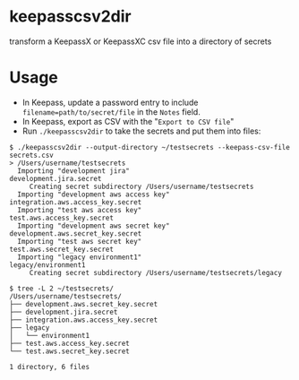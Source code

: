 # keepasscsv2dir
transform a KeepassX or KeepassXC csv file into a directory of secrets


# Usage

* In Keepass, update a password entry to include `filename=path/to/secret/file` in the `Notes`
  field.
* In Keepass, export as CSV with the "`Export to CSV file`"
* Run `./keepasscsv2dir` to take the secrets and put them into files:

```
$ ./keepasscsv2dir --output-directory ~/testsecrets --keepass-csv-file secrets.csv
> /Users/username/testsecrets
  Importing "development jira"                       development.jira.secret                 
	 Creating secret subdirectory /Users/username/testsecrets
  Importing "development aws access key"             integration.aws.access_key.secret       
  Importing "test aws access key"                    test.aws.access_key.secret              
  Importing "development aws secret key"             development.aws.secret_key.secret       
  Importing "test aws secret key"                    test.aws.secret_key.secret              
  Importing "legacy environment1"                    legacy/environment1                     
	 Creating secret subdirectory /Users/username/testsecrets/legacy
```

```
$ tree -L 2 ~/testsecrets/
/Users/username/testsecrets/
├── development.aws.secret_key.secret
├── development.jira.secret
├── integration.aws.access_key.secret
├── legacy
│   └── environment1
├── test.aws.access_key.secret
└── test.aws.secret_key.secret

1 directory, 6 files
```

